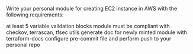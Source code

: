 Write your personal module for creating EC2 instance in AWS with the following requirements:

at least 5 variable validation blocks
module must be compliant with checkov, terrascan, tfsec utils
generate doc for newly minted module with terraform-docs
configure pre-commit file and perform push to your personal repo
